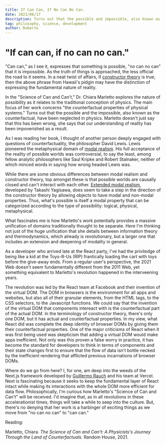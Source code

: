 ```yaml
---
title: If Can Can, If No Can No Can.
date: 2021/06/17
description: Turns out that the possible and impossible, also known as the counterfactual, has been neglected in physics.
tag: philosophy, science, development
author: Roberto
---
```


# "If can can, if no can no can."

"Can can," as I see it, expresses that something is possible, "no can no can" that it is impossible. As the truth of things is approached, the less official the road to it seems. In a neat twist of affairs, if [constructor theory](https://en.wikipedia.org/wiki/Constructor_theory) is true, then the above phrase from Hawaii's pidgin may have the distinction of expressing the fundamental nature of reality.

In the "Science of Can and Can't," Dr. Chiara Marletto explores the nature of possibility as it relates to the traditional conception of physics. The main focus of her work concerns "the counterfactual properties of physical systems." Turns out that the possible and the impossible, also known as the counterfactual, have been neglected in physics. Marletto doesn't just say that this has been wrong, she says that our understanding of reality has been impoverished as a result.

As I was reading her book, I thought of another person deeply engaged with questions of counterfactuality, the philosopher David Lewis. Lewis pioneered the metaphysical domain of [modal realism](https://en.wikipedia.org/wiki/Modal_realism). His full acceptance of the reality of possible worlds was controversial, to say the least, among fellow analytic philosophers like Saul Kripke and Robert Stalnaker, neither of which minced words in saying how wrong headed Lewis was.

While there are some obvious differences between modal realism and constructor theory, top amongst these is that possible worlds are causally closed and can't interact with each other. [Extended modal realism](https://en.wikipedia.org/wiki/Extended_modal_realism), developed by Takashi Yagisawa, does seem to take a step in the direction of the constructor theory by allowing objects to have modal and non-modal properties. Thus, what's possible is itself a modal property that can be categorized according to the type of possibility: logical, physical, metaphysical.

What fascinates me is how Marletto's work potentially provides a massive unification of domains traditionally thought to be separate. Here I'm thinking not just of the huge unification that she details between information theory and thermodynamics, which already is revolutionary, but a larger one that includes an extension and deepening of modality in general.

As a developer who arrived late at the React party, I've had the priviledge of being like a kid at the Toys-R-Us (RIP) frantically loading the cart with toys before the give-away ends. From a regular user's perspective, the 2021 Web doesn't seem fundamentally different from the 2011 Web, yet something equivalent to Marletto's revolution happened in the interveening years.

The revolution was led by the React team at Facebook and their invention of the virtual DOM. The DOM in browsers is the environment for all apps and websites, but also all of their granular elements, from the HTML tags, to the CSS selectors, to the Javascript functions. We could say that the invention of the virtual DOM that components intereact with is the counterfactual part of the actual DOM. In the terminology of constructor theory, there's only one DOM, but it has actual and counterfactual properties. In my view, what React did was complete the deep identity of browser DOMs by giving them their counterfactual properties. One of the major criticisms of React when it was first being used was skepticism that adding a virtual DOM would make apps inefficient. Not only was this proven a false worry in practice, it has become the standard for developers to think in terms of components and their state changes first to ensure that the flow of data isn't bottle necked by the inefficient rendering that afflicted previous incarnations of browser DOMs.

Where do we go from here? I, for one, am deep into the weeds of the Next.js framework developed by [Guillermo Rauch](https://twitter.com/rauchg) and his team at Vercel. Next is fascinating because it seeks to keep the fundamental layer of React intact while making its interactions with the whole DOM more efficient for data flow. Philosophically, I'm curious how Marletto's "Science of Can and Can't" will be received. I'd imagine that, as in all revolutions in these accelerationist times, things will take a while to seep into the culture. But, there's no denying that her work is a harbinger of exciting things as we move from "no can no can" to "can can."

Reading:

Marletto, Chiara. _The Science of Can and Can't: A Physicists's Journey Through the Land of Counterfactuals._ Random House, 2021.
